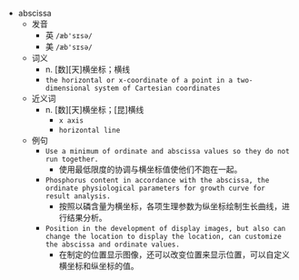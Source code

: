- abscissa
  - 发音
    - 英 `/æb'sɪsə/`
    - 美 `/æb'sɪsə/`
  - 词义
    - n. [数][天]横坐标；横线
    - `the horizontal or x-coordinate of a point in a two-dimensional system of Cartesian coordinates`
  - 近义词
    - n. [数][天]横坐标；[昆]横线
      - `x axis`
      - `horizontal line`
  - 例句
    - `Use a minimum of ordinate and abscissa values so they do not run together.`
      - 使用最低限度的协调与横坐标值使他们不跑在一起。
    - `Phosphorus content in accordance with the abscissa, the ordinate physiological parameters for growth curve for result analysis.`
      - 按照以磷含量为横坐标，各项生理参数为纵坐标绘制生长曲线，进行结果分析。
    - `Position in the development of display images, but also can change the location to display the location, can customize the abscissa and ordinate values.`
      - 在制定的位置显示图像，还可以改变位置来显示位置，可以自定义横坐标和纵坐标的值。

